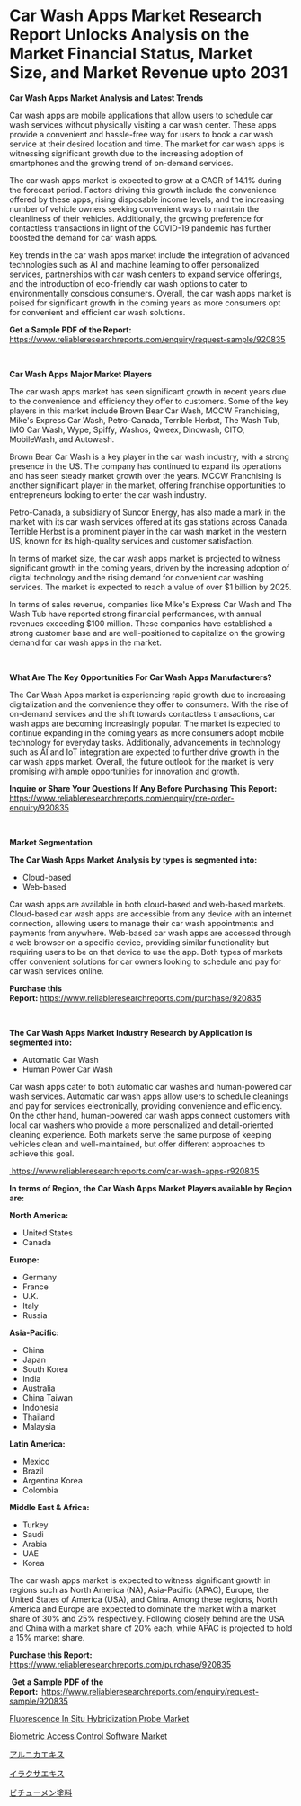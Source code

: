 <p><h1>Car Wash Apps Market Research Report Unlocks Analysis on the Market Financial Status, Market Size, and Market Revenue upto 2031</h1></p><p><strong>Car Wash Apps Market Analysis and Latest Trends</strong></p>
<p><p>Car wash apps are mobile applications that allow users to schedule car wash services without physically visiting a car wash center. These apps provide a convenient and hassle-free way for users to book a car wash service at their desired location and time. The market for car wash apps is witnessing significant growth due to the increasing adoption of smartphones and the growing trend of on-demand services.</p><p>The car wash apps market is expected to grow at a CAGR of 14.1% during the forecast period. Factors driving this growth include the convenience offered by these apps, rising disposable income levels, and the increasing number of vehicle owners seeking convenient ways to maintain the cleanliness of their vehicles. Additionally, the growing preference for contactless transactions in light of the COVID-19 pandemic has further boosted the demand for car wash apps.</p><p>Key trends in the car wash apps market include the integration of advanced technologies such as AI and machine learning to offer personalized services, partnerships with car wash centers to expand service offerings, and the introduction of eco-friendly car wash options to cater to environmentally conscious consumers. Overall, the car wash apps market is poised for significant growth in the coming years as more consumers opt for convenient and efficient car wash solutions.</p></p>
<p><strong>Get a Sample PDF of the Report:&nbsp;</strong> <a href="https://www.reliableresearchreports.com/enquiry/request-sample/920835">https://www.reliableresearchreports.com/enquiry/request-sample/920835</a></p>
<p>&nbsp;</p>
<p><strong>Car Wash Apps Major Market Players</strong></p>
<p><p>The car wash apps market has seen significant growth in recent years due to the convenience and efficiency they offer to customers. Some of the key players in this market include Brown Bear Car Wash, MCCW Franchising, Mike's Express Car Wash, Petro-Canada, Terrible Herbst, The Wash Tub, IMO Car Wash, Wype, Spiffy, Washos, Qweex, Dinowash, CITO, MobileWash, and Autowash.</p><p>Brown Bear Car Wash is a key player in the car wash industry, with a strong presence in the US. The company has continued to expand its operations and has seen steady market growth over the years. MCCW Franchising is another significant player in the market, offering franchise opportunities to entrepreneurs looking to enter the car wash industry.</p><p>Petro-Canada, a subsidiary of Suncor Energy, has also made a mark in the market with its car wash services offered at its gas stations across Canada. Terrible Herbst is a prominent player in the car wash market in the western US, known for its high-quality services and customer satisfaction.</p><p>In terms of market size, the car wash apps market is projected to witness significant growth in the coming years, driven by the increasing adoption of digital technology and the rising demand for convenient car washing services. The market is expected to reach a value of over $1 billion by 2025.</p><p>In terms of sales revenue, companies like Mike's Express Car Wash and The Wash Tub have reported strong financial performances, with annual revenues exceeding $100 million. These companies have established a strong customer base and are well-positioned to capitalize on the growing demand for car wash apps in the market.</p></p>
<p>&nbsp;</p>
<p><strong>What Are The Key Opportunities For Car Wash Apps Manufacturers?</strong></p>
<p><p>The Car Wash Apps market is experiencing rapid growth due to increasing digitalization and the convenience they offer to consumers. With the rise of on-demand services and the shift towards contactless transactions, car wash apps are becoming increasingly popular. The market is expected to continue expanding in the coming years as more consumers adopt mobile technology for everyday tasks. Additionally, advancements in technology such as AI and IoT integration are expected to further drive growth in the car wash apps market. Overall, the future outlook for the market is very promising with ample opportunities for innovation and growth.</p></p>
<p><strong>Inquire or Share Your Questions If Any Before Purchasing This Report:</strong> <a href="https://www.reliableresearchreports.com/enquiry/pre-order-enquiry/920835">https://www.reliableresearchreports.com/enquiry/pre-order-enquiry/920835</a></p>
<p>&nbsp;</p>
<p><strong>Market Segmentation</strong></p>
<p><strong>The Car Wash Apps Market Analysis by types is segmented into:</strong></p>
<p><ul><li>Cloud-based</li><li>Web-based</li></ul></p>
<p><p>Car wash apps are available in both cloud-based and web-based markets. Cloud-based car wash apps are accessible from any device with an internet connection, allowing users to manage their car wash appointments and payments from anywhere. Web-based car wash apps are accessed through a web browser on a specific device, providing similar functionality but requiring users to be on that device to use the app. Both types of markets offer convenient solutions for car owners looking to schedule and pay for car wash services online.</p></p>
<p><strong>Purchase this Report:&nbsp;</strong><a href="https://www.reliableresearchreports.com/purchase/920835">https://www.reliableresearchreports.com/purchase/920835</a></p>
<p>&nbsp;</p>
<p><strong>The Car Wash Apps Market Industry Research by Application is segmented into:</strong></p>
<p><ul><li>Automatic Car Wash</li><li>Human Power Car Wash</li></ul></p>
<p><p>Car wash apps cater to both automatic car washes and human-powered car wash services. Automatic car wash apps allow users to schedule cleanings and pay for services electronically, providing convenience and efficiency. On the other hand, human-powered car wash apps connect customers with local car washers who provide a more personalized and detail-oriented cleaning experience. Both markets serve the same purpose of keeping vehicles clean and well-maintained, but offer different approaches to achieve this goal.</p></p>
<p><a href="https://www.reliableresearchreports.com/car-wash-apps-r920835">&nbsp;https://www.reliableresearchreports.com/car-wash-apps-r920835</a></p>
<p><strong>In terms of Region, the Car Wash Apps Market Players available by Region are:</strong></p>
<p>
    <p> <strong> North America: </strong>
        <ul>
            <li>United States</li>
            <li>Canada</li>
        </ul>
        </p> 
    <p> <strong> Europe: </strong>
        <ul>
            <li>Germany</li>
            <li>France</li>
            <li>U.K.</li>
            <li>Italy</li>
            <li>Russia</li>
        </ul>
        </p> 
    <p> <strong> Asia-Pacific: </strong>
        <ul>
            <li>China</li>
            <li>Japan</li>
            <li>South Korea</li>
            <li>India</li>
            <li>Australia</li>
            <li>China Taiwan</li>
            <li>Indonesia</li>
            <li>Thailand</li>
            <li>Malaysia</li>
        </ul>
        </p> 
    <p> <strong> Latin America: </strong>
        <ul>
            <li>Mexico</li>
            <li>Brazil</li>
            <li>Argentina Korea</li>
            <li>Colombia</li>
        </ul>
        </p> 
    <p> <strong> Middle East & Africa: </strong>
        <ul>
            <li>Turkey</li>
            <li>Saudi</li>
            <li>Arabia</li>
            <li>UAE</li>
            <li>Korea</li>
        </ul>
    </p>
    </p>
<p><p>The car wash apps market is expected to witness significant growth in regions such as North America (NA), Asia-Pacific (APAC), Europe, the United States of America (USA), and China. Among these regions, North America and Europe are expected to dominate the market with a market share of 30% and 25% respectively. Following closely behind are the USA and China with a market share of 20% each, while APAC is projected to hold a 15% market share.</p></p>
<p><strong>Purchase this Report: </strong><a href="https://www.reliableresearchreports.com/purchase/920835">https://www.reliableresearchreports.com/purchase/920835</a></p>
<p>&nbsp;<strong>Get a Sample PDF of the Report:&nbsp;&nbsp;</strong><a href="https://www.reliableresearchreports.com/enquiry/request-sample/920835">https://www.reliableresearchreports.com/enquiry/request-sample/920835</a></p>
<p><strong></strong></p>
<p><p><a href="https://github.com/Sinjinluong3e0awx2m195k76/Market-Research-Report-List-2/blob/main/fluorescence-in-situ-hybridization-probe-market.md">Fluorescence In Situ Hybridization Probe Market</a></p><p><a href="https://github.com/shotows/Market-Research-Report-List-2/blob/main/biometric-access-control-software-market.md">Biometric Access Control Software Market</a></p><p><a href="https://github.com/andrade7361/Market-Research-Report-List-1/blob/main/259095054728.md">アルニカエキス</a></p><p><a href="https://github.com/RaeJenkins1952/Market-Research-Report-List-1/blob/main/459326654729.md">イラクサエキス</a></p><p><a href="https://medium.com/@elishelacruz56456/%E3%82%A2%E3%82%B9%E3%83%95%E3%82%A1%E3%83%AB%E3%83%88%E3%83%9A%E3%82%A4%E3%83%B3%E3%83%88%E5%B8%82%E5%A0%B4%E8%AA%BF%E6%9F%BB%E3%83%AC%E3%83%9D%E3%83%BC%E3%83%88-%E3%81%9D%E3%81%AE%E6%AD%B4%E5%8F%B2%E3%81%A82024%E5%B9%B4%E3%81%8B%E3%82%892031%E5%B9%B4%E3%81%BE%E3%81%A7%E3%81%AE%E4%BA%88%E6%B8%AC-45ab16281b3e">ビチューメン塗料</a></p></p>